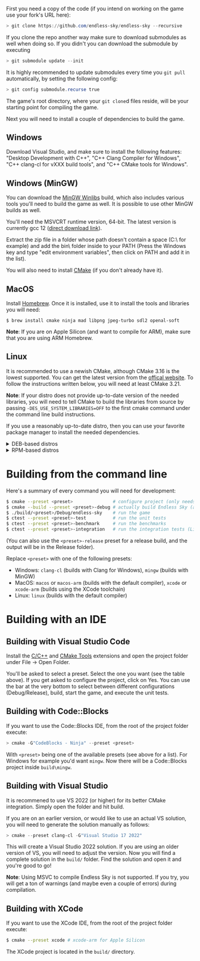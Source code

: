 First you need a copy of the code (if you intend on working on the game use your fork's URL here):

```powershell
> git clone https://github.com/endless-sky/endless-sky --recursive
```

If you clone the repo another way make sure to download submodules as well when doing so. If you didn't you can download the submodule by executing

```powershell
> git submodule update --init
```

It is highly recommended to update submodules every time you `git pull` automatically, by setting the following config:

```powershell
> git config submodule.recurse true
```

The game's root directory, where your `git clone`d files reside, will be your starting point for compiling the game.

Next you will need to install a couple of dependencies to build the game.

## Windows

Download Visual Studio, and make sure to install the following features: "Desktop Development with C++", "C++ Clang Compiler for Windows", "C++ clang-cl for vXXX build tools", and "C++ CMake tools for Windows".

## Windows (MinGW)

You can download the [MinGW Winlibs](https://winlibs.com/#download-release) build, which also includes various tools you'll need to build the game as well. It is possible to use other MinGW builds as well.

You'll need the MSVCRT runtime version, 64-bit. The latest version is currently gcc 12 ([direct download link](https://github.com/brechtsanders/winlibs_mingw/releases/download/12.1.0-14.0.4-10.0.0-msvcrt-r2/winlibs-x86_64-posix-seh-gcc-12.1.0-mingw-w64msvcrt-10.0.0-r2.zip)).

Extract the zip file in a folder whose path doesn't contain a space (C:\ for example) and add the bin\ folder inside to your PATH (Press the Windows key and type "edit environment variables", then click on PATH and add it in the list).

You will also need to install [CMake](https://cmake.org) (if you don't already have it).

## MacOS

Install [Homebrew](https://brew.sh). Once it is installed, use it to install the tools and libraries you will need:

```
$ brew install cmake ninja mad libpng jpeg-turbo sdl2 openal-soft
```

**Note**: If you are on Apple Silicon (and want to compile for ARM), make sure that you are using ARM Homebrew.

## Linux

It is recommended to use a newish CMake, although CMake 3.16 is the lowest supported. You can get the latest version from the [offical website](https://cmake.org/download/). To follow the instructions written below, you will need at least CMake 3.21.

**Note**: If your distro does not provide up-to-date version of the needed libraries, you will need to tell CMake to build the libraries from source by passing `-DES_USE_SYSTEM_LIBRARIES=OFF` to the first cmake command under the command line build instructions.

If you use a reasonably up-to-date distro, then you can use your favorite package manager to install the needed dependencies.

<details>
<summary>DEB-based distros</summary>

```
g++ cmake ninja-build libsdl2-dev libpng-dev libjpeg-dev libgl1-mesa-dev libglew-dev libopenal-dev libmad0-dev uuid-dev
```

</details>

<details>
<summary>RPM-based distros</summary>

```
gcc-c++ cmake ninja-build SDL2-devel libpng-devel libjpeg-turbo-devel mesa-libGL-devel glew-devel openal-soft-devel libmad-devel libuuid-devel
```

</details>

# Building from the command line

Here's a summary of every command you will need for development:

```bash
$ cmake --preset <preset>               # configure project (only needs to be done once)
$ cmake --build --preset <preset>-debug # actually build Endless Sky (as well as any tests)
$ ./build/<preset>/Debug/endless-sky    # run the game
$ ctest --preset <preset>-test          # run the unit tests
$ ctest --preset <preset>-benchmark     # run the benchmarks
$ ctest --preset <preset>-integration   # run the integration tests (Linux only)
```

(You can also use the `<preset>-release` preset for a release build, and the output will be in the Release folder).

Replace `<preset>` with one of the following presets:

- Windows: `clang-cl` (builds with Clang for Windows), `mingw` (builds with MinGW)
- MacOS: `macos` or `macos-arm` (builds with the default compiler), `xcode` or `xcode-arm` (builds using the XCode toolchain)
- Linux: `linux` (builds with the default compiler)

# Building with an IDE

## Building with Visual Studio Code

Install the [C/C++](https://marketplace.visualstudio.com/items?itemName=ms-vscode.cpptools) and [CMake Tools](https://marketplace.visualstudio.com/items?itemName=ms-vscode.cmake-tools) extensions and open the project folder under File -> Open Folder.

You'll be asked to select a preset. Select the one you want (see the table above). If you get asked to configure the project, click on Yes. You can use the bar at the very bottom to select between different configurations (Debug/Release), build, start the game, and execute the unit tests.

## Building with Code::Blocks

If you want to use the Code::Blocks IDE, from the root of the project folder execute:

```powershell
> cmake -G"CodeBlocks - Ninja" --preset <preset>
```

With `<preset>` being one of the available presets (see above for a list). For Windows for example you'd want `mingw`. Now there will be a Code::Blocks project inside `build\mingw`.

## Building with Visual Studio

It is recommened to use VS 2022 (or higher) for its better CMake integration. Simply open the folder and hit build.

If you are on an earlier version, or would like to use an actual VS solution, you will need to generate the solution manually as follows:

```powershell
> cmake --preset clang-cl -G"Visual Studio 17 2022"
```

This will create a Visual Studio 2022 solution. If you are using an older version of VS, you will need to adjust the version. Now you will find a complete solution in the `build/` folder. Find the solution and open it and you're good to go!

**Note**: Using MSVC to compile Endless Sky is not supported. If you try, you will get a ton of warnings (and maybe even a couple of errors) during compilation.

## Building with XCode

If you want to use the XCode IDE, from the root of the project folder execute:

```bash
$ cmake --preset xcode # xcode-arm for Apple Silicon
```

The XCode project is located in the `build/` directory.

